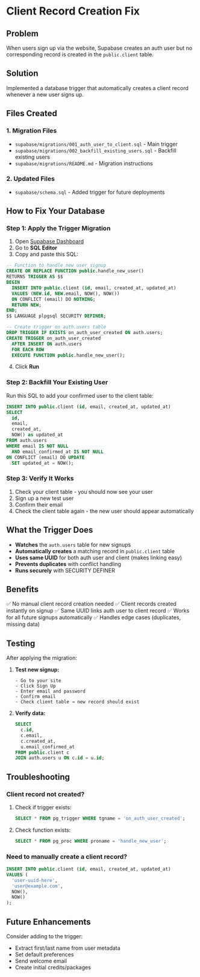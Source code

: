 # Client Record Creation Fix

## Problem
When users sign up via the website, Supabase creates an auth user but no corresponding record is created in the `public.client` table.

## Solution
Implemented a database trigger that automatically creates a client record whenever a new user signs up.

## Files Created

### 1. Migration Files
- `supabase/migrations/001_auth_user_to_client.sql` - Main trigger
- `supabase/migrations/002_backfill_existing_users.sql` - Backfill existing users
- `supabase/migrations/README.md` - Migration instructions

### 2. Updated Files
- `supabase/schema.sql` - Added trigger for future deployments

## How to Fix Your Database

### Step 1: Apply the Trigger Migration

1. Open [Supabase Dashboard](https://supabase.com/dashboard)
2. Go to **SQL Editor**
3. Copy and paste this SQL:

```sql
-- Function to handle new user signup
CREATE OR REPLACE FUNCTION public.handle_new_user()
RETURNS TRIGGER AS $$
BEGIN
  INSERT INTO public.client (id, email, created_at, updated_at)
  VALUES (NEW.id, NEW.email, NOW(), NOW())
  ON CONFLICT (email) DO NOTHING;
  RETURN NEW;
END;
$$ LANGUAGE plpgsql SECURITY DEFINER;

-- Create trigger on auth.users table
DROP TRIGGER IF EXISTS on_auth_user_created ON auth.users;
CREATE TRIGGER on_auth_user_created
  AFTER INSERT ON auth.users
  FOR EACH ROW
  EXECUTE FUNCTION public.handle_new_user();
```

4. Click **Run**

### Step 2: Backfill Your Existing User

Run this SQL to add your confirmed user to the client table:

```sql
INSERT INTO public.client (id, email, created_at, updated_at)
SELECT 
  id,
  email,
  created_at,
  NOW() as updated_at
FROM auth.users
WHERE email IS NOT NULL
  AND email_confirmed_at IS NOT NULL
ON CONFLICT (email) DO UPDATE
  SET updated_at = NOW();
```

### Step 3: Verify It Works

1. Check your client table - you should now see your user
2. Sign up a new test user
3. Confirm their email
4. Check the client table again - the new user should appear automatically

## What the Trigger Does

- **Watches** the `auth.users` table for new signups
- **Automatically creates** a matching record in `public.client` table
- **Uses same UUID** for both auth user and client (makes linking easy)
- **Prevents duplicates** with conflict handling
- **Runs securely** with SECURITY DEFINER

## Benefits

✅ No manual client record creation needed
✅ Client records created instantly on signup
✅ Same UUID links auth user to client record
✅ Works for all future signups automatically
✅ Handles edge cases (duplicates, missing data)

## Testing

After applying the migration:

1. **Test new signup:**
   ```
   - Go to your site
   - Click Sign Up
   - Enter email and password
   - Confirm email
   - Check client table → new record should exist
   ```

2. **Verify data:**
   ```sql
   SELECT 
     c.id,
     c.email,
     c.created_at,
     u.email_confirmed_at
   FROM public.client c
   JOIN auth.users u ON c.id = u.id;
   ```

## Troubleshooting

### Client record not created?

1. Check if trigger exists:
   ```sql
   SELECT * FROM pg_trigger WHERE tgname = 'on_auth_user_created';
   ```

2. Check function exists:
   ```sql
   SELECT * FROM pg_proc WHERE proname = 'handle_new_user';
   ```

### Need to manually create a client record?

```sql
INSERT INTO public.client (id, email, created_at, updated_at)
VALUES (
  'user-uuid-here',
  'user@example.com',
  NOW(),
  NOW()
);
```

## Future Enhancements

Consider adding to the trigger:
- Extract first/last name from user metadata
- Set default preferences
- Send welcome email
- Create initial credits/packages
